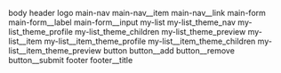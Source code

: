 body
header
logo
main-nav
main-nav__item
main-nav__link
main-form
main-form__label
main-form__input
my-list
my-list_theme_nav
my-list_theme_profile
my-list_theme_children
my-list_theme_preview
my-list__item
my-list__item_theme_profile
my-list__item_theme_children
my-list__item_theme_preview
button
button__add
button__remove
button__submit
footer
footer__title
